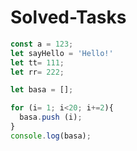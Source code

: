 # Solved-Tasks
```javascript
const a = 123;
let sayHello = 'Hello!'
let tt= 111;
let rr= 222;

let basa = [];

for (i= 1; i<20; i+=2){
  basa.push (i);
}
console.log(basa);
```